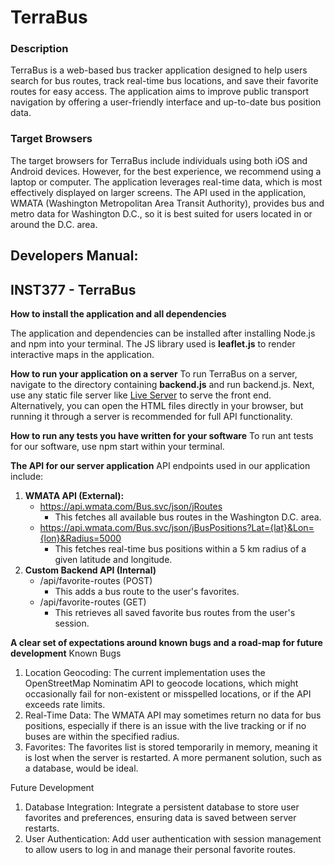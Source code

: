 # TerraBus

### Description
TerraBus is a web-based bus tracker application designed to help users search for bus routes, track real-time bus locations, and save their favorite routes for easy access. The application aims to improve public transport navigation by offering a user-friendly interface and up-to-date bus position data.

### Target Browsers
The target browsers for TerraBus include individuals using both iOS and Android devices. However, for the best experience, we recommend using a laptop or computer. The application leverages real-time data, which is most effectively displayed on larger screens. The API used in the application, WMATA (Washington Metropolitan Area Transit Authority), provides bus and metro data for Washington D.C., so it is best suited for users located in or around the D.C. area.

## Developers Manual:

INST377 - TerraBus
-----------------------
**How to install the application and all dependencies**

The application and dependencies can be installed after installing Node.js and npm into your terminal. The JS library used is **leaflet.js** to render interactive maps in the application. 

**How to run your application on a server**
To run TerraBus on a server, navigate to the directory containing **backend.js** and run backend.js. Next, use any static file server like [Live Server](https://marketplace.visualstudio.com/items?itemName=ritwickdey.LiveServer) to serve the front end. Alternatively, you can open the HTML files directly in your browser, but running it through a server is recommended for full API functionality. 

**How to run any tests you have written for your software**
To run ant tests for our software, use npm start within your terminal. 

**The API for our server application**
API endpoints used in our application include:
1. **WMATA API (External):**
   - https://api.wmata.com/Bus.svc/json/jRoutes
     - This fetches all available bus routes in the Washington D.C. area.
   - https://api.wmata.com/Bus.svc/json/jBusPositions?Lat={lat}&Lon={lon}&Radius=5000
     - This fetches real-time bus positions within a 5 km radius of a given latitude         and longitude.
2. **Custom Backend API (Internal)**
   - /api/favorite-routes (POST)
     - This adds a bus route to the user's favorites.
   - /api/favorite-routes (GET)
     - This retrieves all saved favorite bus routes from the user's session.

**A clear set of expectations around known bugs and a road-map for future development**
Known Bugs
1. Location Geocoding: The current implementation uses the OpenStreetMap Nominatim API to geocode locations, which might occasionally fail for non-existent or misspelled locations, or if the API exceeds rate limits.
2. Real-Time Data: The WMATA API may sometimes return no data for bus positions, especially if there is an issue with the live tracking or if no buses are within the specified radius.
3. Favorites: The favorites list is stored temporarily in memory, meaning it is lost when the server is restarted. A more permanent solution, such as a database, would be ideal.

Future Development
1. Database Integration: Integrate a persistent database to store user favorites and preferences, ensuring data is saved between server restarts.
2. User Authentication: Add user authentication with session management to allow users to log in and manage their personal favorite routes.
